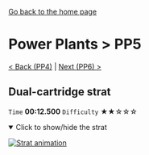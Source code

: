 [Go back to the home page](https://github.com/Doublevil/scbspeedrun)

# Power Plants > PP5

[< Back (PP4)](https://github.com/Doublevil/scbspeedrun/blob/main/levels/pp/PP4.md) | [Next (PP6) >](https://github.com/Doublevil/scbspeedrun/blob/main/levels/pp/PP6.md)

## Dual-cartridge strat

`Time` **00:12.500** `Difficulty` ★★☆☆☆
<details open>
  <summary>Click to show/hide the strat</summary>

  [![Strat animation](https://github.com/Doublevil/scbspeedrun/blob/main/media/levels/pp/PP5_DualStrat.webp)](https://github.com/Doublevil/scbspeedrun/blob/main/media/levels/pp/PP5_DualStrat.mp4)
</details>
